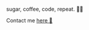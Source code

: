 sugar, coffee, code, repeat. 🤙🏼

Contact me [here 💌](mailto:autumnoffic@gmail.com)

<!---
pixiepucker/pixiepucker is a ✨ special ✨ repository because its `README.md` (this file) appears on your GitHub profile.
You can click the Preview link to take a look at your changes.
--->
